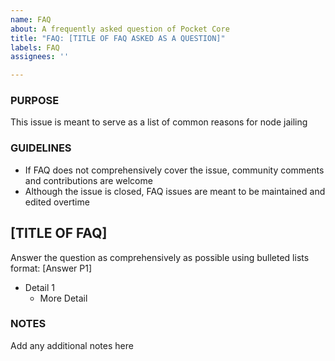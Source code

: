 ```yaml
---
name: FAQ
about: A frequently asked question of Pocket Core
title: "FAQ: [TITLE OF FAQ ASKED AS A QUESTION]"
labels: FAQ
assignees: ''

---
```


### PURPOSE
This issue is meant to serve as a list of common reasons for node jailing
### GUIDELINES
- If FAQ does not comprehensively cover the issue, community comments and contributions are welcome
- Although the issue is closed, FAQ issues are meant to be maintained and edited overtime
## [TITLE OF FAQ]
Answer the question as comprehensively as possible using bulleted lists format:
[Answer P1]
- Detail 1
  - More Detail
### NOTES
Add any additional notes here